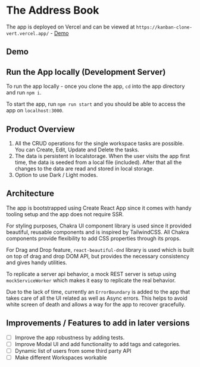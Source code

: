 # The Address Book

The app is deployed on Vercel and can be viewed at `https://kanban-clone-vert.vercel.app/` - [Demo](https://kanban-clone-vert.vercel.app/)

## Demo

## Run the App locally (Development Server)

To run the app locally - once you clone the app, `cd` into the app directory and run `npm i`.

To start the app, run `npm run start` and you should be able to access the app on `localhost:3000`.

## Product Overview

1. All the CRUD operations for the single workspace tasks are possible. You can Create, Edit, Update and Delete the tasks.
2. The data is persistent in localstorage. When the user visits the app first time, the data is seeded from a local file (included). After that all the changes to the data are read and stored in local storage.
3. Option to use Dark / Light modes.

## Architecture

The app is bootstrapped using Create React App since it comes with handy tooling setup and the app does not require SSR.

For styling purposes, Chakra UI component library is used since it provided beautiful, reusable components and is inspired by TailwindCSS. All Chakra components provide flexibility to add CSS properties through its props.

For Drag and Drop feature, `react-beautiful-dnd` library is used which is built on top of drag and drop DOM API, but provides the necessary consistency and gives handy utilities.

To replicate a server api behavior, a mock REST server is setup using `mockServiceWorker` which makes it easy to replicate the real behavior.

Due to the lack of time, currently an `ErrorBoundary` is added to the app that takes care of all the UI related as well as Async errors. This helps to avoid white screen of death and allows a way for the app to recover gracefully.

## Improvements / Features to add in later versions

- [ ] Improve the app robustness by adding tests.
- [ ] Improve Modal UI and add functionality to add tags and categories.
- [ ] Dynamic list of users from some third party API
- [ ] Make different Workspaces workable
